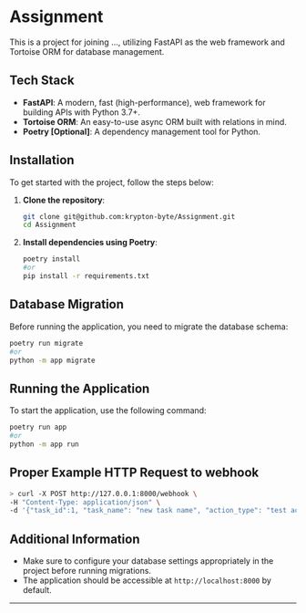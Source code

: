 
# Assignment

This is a project for joining ..., utilizing FastAPI as the web framework and Tortoise ORM for database management.

## Tech Stack

- **FastAPI**: A modern, fast (high-performance), web framework for building APIs with Python 3.7+.
- **Tortoise ORM**: An easy-to-use async ORM built with relations in mind.
- **Poetry [Optional]**: A dependency management tool for Python.

## Installation

To get started with the project, follow the steps below:

1. **Clone the repository**:
   ```bash
   git clone git@github.com:krypton-byte/Assignment.git
   cd Assignment
   ```

2. **Install dependencies using Poetry**:
   ```bash
   poetry install
   #or
   pip install -r requirements.txt
   ```

## Database Migration

Before running the application, you need to migrate the database schema:

```bash
poetry run migrate
#or
python -m app migrate
```

## Running the Application

To start the application, use the following command:

```bash
poetry run app
#or
python -m app run
```

## Proper Example HTTP Request to webhook
```bash
> curl -X POST http://127.0.0.1:8000/webhook \
-H "Content-Type: application/json" \
-d '{"task_id":1, "task_name": "new task name", "action_type": "test action", "dummy": "hello world"}'

```
## Additional Information

- Make sure to configure your database settings appropriately in the project before running migrations.
- The application should be accessible at `http://localhost:8000` by default.

---
